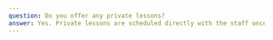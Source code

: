```yaml
---
question: Do you offer any private lessons?
answer: Yes. Private lessons are scheduled directly with the staff once students are enrolled in the program.
---
```

